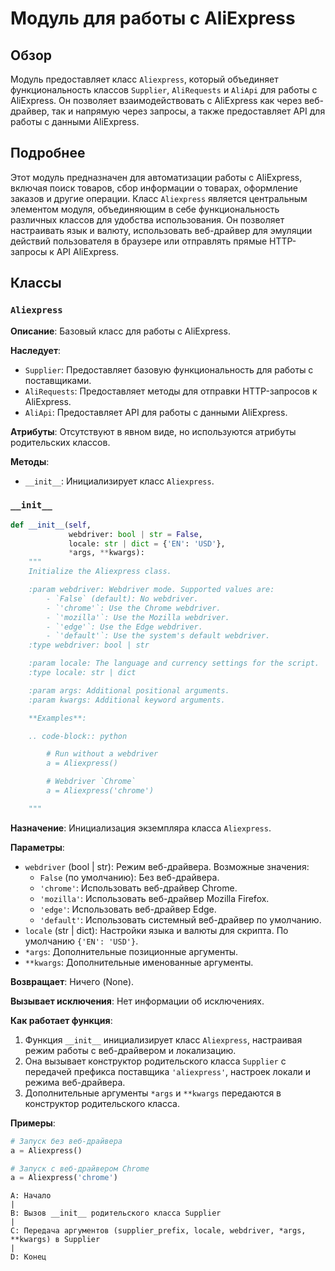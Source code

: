 # Модуль для работы с AliExpress

## Обзор

Модуль предоставляет класс `Aliexpress`, который объединяет функциональность классов `Supplier`, `AliRequests` и `AliApi` для работы с AliExpress. Он позволяет взаимодействовать с AliExpress как через веб-драйвер, так и напрямую через запросы, а также предоставляет API для работы с данными AliExpress.

## Подробнее

Этот модуль предназначен для автоматизации работы с AliExpress, включая поиск товаров, сбор информации о товарах, оформление заказов и другие операции. Класс `Aliexpress` является центральным элементом модуля, объединяющим в себе функциональность различных классов для удобства использования. Он позволяет настраивать язык и валюту, использовать веб-драйвер для эмуляции действий пользователя в браузере или отправлять прямые HTTP-запросы к API AliExpress.

## Классы

### `Aliexpress`

**Описание**: Базовый класс для работы с AliExpress.

**Наследует**:
- `Supplier`: Предоставляет базовую функциональность для работы с поставщиками.
- `AliRequests`: Предоставляет методы для отправки HTTP-запросов к AliExpress.
- `AliApi`: Предоставляет API для работы с данными AliExpress.

**Атрибуты**: Отсутствуют в явном виде, но используются атрибуты родительских классов.

**Методы**:
- `__init__`: Инициализирует класс `Aliexpress`.

### `__init__`

```python
def __init__(self, 
             webdriver: bool | str = False, 
             locale: str | dict = {'EN': 'USD'},
             *args, **kwargs):
    """
    Initialize the Aliexpress class.

    :param webdriver: Webdriver mode. Supported values are:
        - `False` (default): No webdriver.
        - `'chrome'`: Use the Chrome webdriver.
        - `'mozilla'`: Use the Mozilla webdriver.
        - `'edge'`: Use the Edge webdriver.
        - `'default'`: Use the system's default webdriver.
    :type webdriver: bool | str

    :param locale: The language and currency settings for the script.
    :type locale: str | dict

    :param args: Additional positional arguments.
    :param kwargs: Additional keyword arguments.

    **Examples**:

    .. code-block:: python

        # Run without a webdriver
        a = Aliexpress()

        # Webdriver `Chrome`
        a = Aliexpress('chrome')

    """
```

**Назначение**: Инициализация экземпляра класса `Aliexpress`.

**Параметры**:
- `webdriver` (bool | str): Режим веб-драйвера. Возможные значения:
    - `False` (по умолчанию): Без веб-драйвера.
    - `'chrome'`: Использовать веб-драйвер Chrome.
    - `'mozilla'`: Использовать веб-драйвер Mozilla Firefox.
    - `'edge'`: Использовать веб-драйвер Edge.
    - `'default'`: Использовать системный веб-драйвер по умолчанию.
- `locale` (str | dict): Настройки языка и валюты для скрипта. По умолчанию `{'EN': 'USD'}`.
- `*args`: Дополнительные позиционные аргументы.
- `**kwargs`: Дополнительные именованные аргументы.

**Возвращает**: Ничего (None).

**Вызывает исключения**: Нет информации об исключениях.

**Как работает функция**:

1.  Функция `__init__` инициализирует класс `Aliexpress`, настраивая режим работы с веб-драйвером и локализацию.
2.  Она вызывает конструктор родительского класса `Supplier` с передачей префикса поставщика `'aliexpress'`, настроек локали и режима веб-драйвера.
3.  Дополнительные аргументы `*args` и `**kwargs` передаются в конструктор родительского класса.

**Примеры**:

```python
# Запуск без веб-драйвера
a = Aliexpress()

# Запуск с веб-драйвером Chrome
a = Aliexpress('chrome')
```
```
A: Начало
|
B: Вызов __init__ родительского класса Supplier
|
C: Передача аргументов (supplier_prefix, locale, webdriver, *args, **kwargs) в Supplier
|
D: Конец